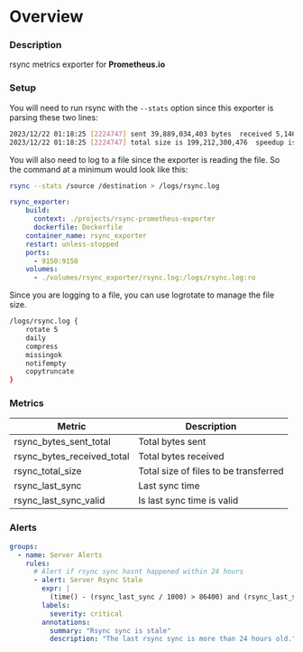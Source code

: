 # Overview

### Description
rsync metrics exporter for **Prometheus.io**

### Setup

You will need to run rsync with the `--stats` option since this exporter is parsing these two lines:

```bash
2023/12/22 01:18:25 [2224747] sent 39,889,034,403 bytes  received 5,146,208 bytes  70,546,738.48 bytes/sec
2023/12/22 01:18:25 [2224747] total size is 199,212,300,476  speedup is 4.99
```

You will also need to log to a file since the exporter is reading the file. So the command at a minimum would look like this:

```bash
rsync --stats /source /destination > /logs/rsync.log
```


```yaml
rsync_exporter:
    build:
      context: ./projects/rsync-prometheus-exporter
      dockerfile: Dockerfile
    container_name: rsync_exporter
    restart: unless-stopped
    ports:
      - 9150:9150
    volumes:
      - ./volumes/rsync_exporter/rsync.log:/logs/rsync.log:ro
```

Since you are logging to a file, you can use logrotate to manage the file size.

```bash
/logs/rsync.log {
    rotate 5
    daily
    compress
    missingok
    notifempty
    copytruncate
}
```


### Metrics

| Metric | Description |
| ------ | ----------- |
rsync_bytes_sent_total | Total bytes sent
rsync_bytes_received_total | Total bytes received
rsync_total_size | Total size of files to be transferred
rsync_last_sync | Last sync time
rsync_last_sync_valid | Is last sync time is valid


### Alerts

```yaml
groups:
  - name: Server Alerts
    rules:
      # Alert if rsync sync hasnt happened within 24 hours
      - alert: Server Rsync Stale
        expr: |
          (time() - (rsync_last_sync / 1000) > 86400) and (rsync_last_sync_valid == 1)
        labels:
          severity: critical
        annotations:
          summary: "Rsync sync is stale"
          description: "The last rsync sync is more than 24 hours old."
```